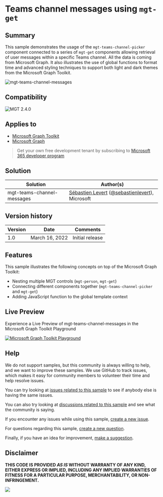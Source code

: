 # Teams channel messages using `mgt-get`

## Summary

This sample demonstrates the usage of the `mgt-teams-channel-picker` component connected to a series of `mgt-get` components allowing retrieval of user messages within a specific Teams channel. All the data is coming from Microsoft Graph. It also illustrates the use of global functions to format time and advanced styling techniques to support both light and dark themes from the Microsoft Graph Toolkit.

![mgt-teams-channel-messages](assets/mgt-teams-channel-messages.gif)

## Compatibility

![MGT 2.4.0](https://img.shields.io/badge/MGT-2.4.0-green.svg)

## Applies to

- [Microsoft Graph Toolkit](https://docs.microsoft.com/graph/toolkit/overview)
- [Microsoft Graph](https://docs.microsoft.com/graph/)

> Get your own free development tenant by subscribing to [Microsoft 365 developer program](http://aka.ms/o365devprogram)

## Solution

| Solution                   | Author(s)                                                                                                                   |
| -------------------------- | --------------------------------------------------------------------------------------------------------------------------- |
| mgt-teams-channel-messages | [Sébastien Levert](https://github.com/sebastienlevert) ([@sebastienlevert](https://twitter.com/sebastienlevert)), Microsoft |

## Version history

| Version | Date           | Comments        |
| ------- | -------------- | --------------- |
| 1.0     | March 16, 2022 | Initial release |

## Features

This sample illustrates the following concepts on top of the Microsoft Graph Toolkit:

- Nesting multiple MGT controls (`mgt-person`, `mgt-get`)
- Connecting different components together (`mgt-teams-channel-picker` and `mgt-get`)
- Adding JavaScript function to the global template context

## Live Preview

Experience a Live Preview of mgt-teams-channel-messages in the Microsoft Graph Toolkit Playground

[![Microsoft Graph Toolkit Playground](https://img.shields.io/badge/Microsoft_Graph_Toolkit-Playground-green.svg)](https://mgt.dev?path=/story/editor--editor&manifest=https://raw.githubusercontent.com/pnp/mgt-samples/main/samples/html/mgt-teams-channel-messages/assets/sample.json)

## Help

We do not support samples, but this community is always willing to help, and we want to improve these samples. We use GitHub to track issues, which makes it easy for community members to volunteer their time and help resolve issues.

You can try looking at [issues related to this sample](https://github.com/pnp/mgt-samples/issues?q=label%3A%22sample%3A%20mgt-teams-channel-messages%22) to see if anybody else is having the same issues.

You can also try looking at [discussions related to this sample](https://github.com/pnp/mgt-samples/discussions?discussions_q=mgt-teams-channel-messages) and see what the community is saying.

If you encounter any issues while using this sample, [create a new issue](https://github.com/pnp/mgt-samples/issues/new?assignees=&labels=Needs%3A+Triage+%3Amag%3A%2Ctype%3Abug-suspected%2Csample%3A%20mgt-teams-channel-messages&template=bug-report.yml&sample=mgt-teams-channel-messages&authors=@sebastienlevert&title=mgt-teams-channel-messages%20-%20).

For questions regarding this sample, [create a new question](https://github.com/pnp/mgt-samples/issues/new?assignees=&labels=Needs%3A+Triage+%3Amag%3A%2Ctype%3Aquestion%2Csample%3A%20mgt-teams-channel-messages&template=question.yml&sample=mgt-teams-channel-messages&authors=@sebastienlevert&title=mgt-teams-channel-messages%20-%20).

Finally, if you have an idea for improvement, [make a suggestion](https://github.com/pnp/mgt-samples/issues/new?assignees=&labels=Needs%3A+Triage+%3Amag%3A%2Ctype%3Aenhancement%2Csample%3A%20mgt-teams-channel-messages&template=suggestion.yml&sample=mgt-teams-channel-messages&authors=@sebastienlevert&title=mgt-teams-channel-messages%20-%20).

## Disclaimer

**THIS CODE IS PROVIDED _AS IS_ WITHOUT WARRANTY OF ANY KIND, EITHER EXPRESS OR IMPLIED, INCLUDING ANY IMPLIED WARRANTIES OF FITNESS FOR A PARTICULAR PURPOSE, MERCHANTABILITY, OR NON-INFRINGEMENT.**

<img src="https://pnptelemetry.azurewebsites.net/mgt-samples/samples/html/mgt-teams-channel-messages" />
